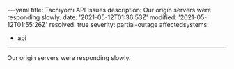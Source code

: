 ---yaml
title: Tachiyomi API Issues
description: Our origin servers were responding slowly.
date: '2021-05-12T01:36:53Z'
modified: '2021-05-12T01:55:26Z'
resolved: true
severity: partial-outage
affectedsystems:
  - api
---
Our origin servers were responding slowly.

